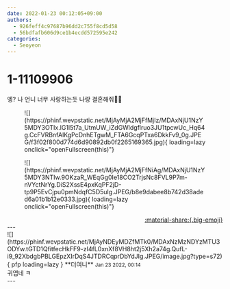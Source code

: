 ```yaml
---
date: 2022-01-23 00:12:05+09:00
authors:
  - 926feff4c97687b96dd2c755f8cd5d58
  - 56bdfafb606d9ce1b4ecdd572595e242
categories:
  - Seoyeon
---
```


# 1-11109906

<div class="post-container" markdown="1">
<div class="content-container md-sidebar__scrollwrap" markdown="1">

엥? 나 언니 너무 사랑하는듯 나랑 결혼해줘🥰💗
<figure markdown="1">
![](https://phinf.wevpstatic.net/MjAyMjA2MjFfMjIz/MDAxNjU1NzY5MDY3OTIx.lG1l5t7a_UtmUW_iZdGWldgflruo3JU1tpcwUc_Hq64g.CcFVRBnfAlKgPcDnhETgwM_FTA6GcqPTxa6DkkFv9_0g.JPEG/f3f02f800d774d6d90892db0f2265169365.jpg){ loading=lazy onclick="openFullscreen(this)"}
</figure>

<figure markdown="1">
![](https://phinf.wevpstatic.net/MjAyMjA2MjFfNiAg/MDAxNjU1NzY5MDY3NTIw.9OKzaR_WEqGg0Ie18CO2TrjsNc8FVL9P7m-nVYctNrYg.DiS2XssE4pxKqPF2jD-tp9P5EvCjpu0pmNdqfC5D5uIg.JPEG/b8e9dabee8b742d38aded6a01b1b12e0333.jpg){ loading=lazy onclick="openFullscreen(this)"}
</figure>


</div>
</div>

<div style="text-align: right;" markdown="1">
<a href="https://weverse.io/fromis9/fanpost/1-11109906" style="text-align: right;">:material-share:{.big-emoji}</a>
</div>
---

<div class="comments-container md-sidebar__scrollwrap" markdown="1">
<div class="comment" markdown="1">
<div class='id-container' markdown="1">
![](https://phinf.wevpstatic.net/MjAyNDEyMDZfMTk0/MDAxNzMzNDYzMTU3ODYw.tGTD1QfitfecHkFF9-zI4fL0xnXf8VH8ht2j5Xh2a74g.QufL-i9_92XbdgbPBLGEpzXIrDqS4JTDRCqprDbYdJIg.JPEG/image.jpg?type=s72){ pfp loading=lazy }
**<span class="artist">더여니</span>** <small>Jan 23 2022, 00:14</small><br>
</div>
<div class='comment-body' markdown="1">
귀엽네 ㅋ
</div>
</div>
</div>
---
